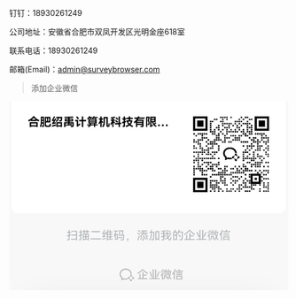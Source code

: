 钉钉：18930261249

公司地址：安徽省合肥市双凤开发区光明金座618室

联系电话：18930261249

邮箱(Email)：admin@surveybrowser.com

> 添加企业微信

![Alt text](image.png)